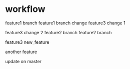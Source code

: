 workflow
========

feature1 branch
feature1 branch
change
feature3 change 1

feature3 change 2
feature2 branch
feature2 branch

feature3
new_feature

another feature

update on master
